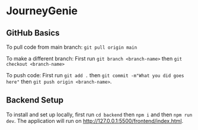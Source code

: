 # JourneyGenie

## GitHub Basics

To pull code from main branch: `git pull origin main`

To make a different branch: First run `git branch <branch-name>` then `git checkout <branch-name>`

To push code: First run `git add .` then `git commit -m"What you did goes here"` then `git push origin <branch-name>`.
## Backend Setup

To install and set up locally, first run `cd backend` then `npm i` and then `npm run dev`. The application will run on http://127.0.0.1:5500/frontend/index.html.

